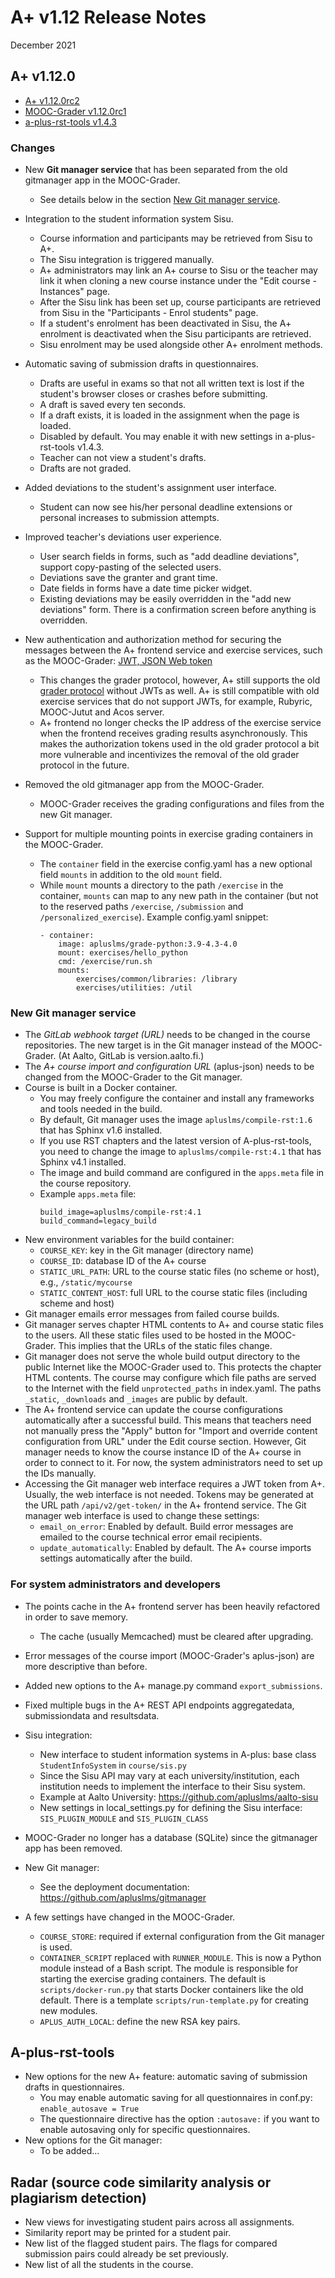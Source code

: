 # A+ v1.12 Release Notes

December 2021

## A+ v1.12.0

* [A+ v1.12.0rc2](https://github.com/apluslms/a-plus/releases/tag/v1.12.0rc2)
* [MOOC-Grader v1.12.0rc1](https://github.com/apluslms/mooc-grader/releases/tag/v1.12.0rc1)
* [a-plus-rst-tools v1.4.3](https://github.com/apluslms/a-plus-rst-tools/releases/tag/v1.4.3)


### Changes

* New **Git manager service** that has been separated from the old gitmanager app in the MOOC-Grader.
  - See details below in the section [New Git manager service](#new-git-manager-service).

* Integration to the student information system Sisu.
  - Course information and participants may be retrieved from Sisu to A+.
  - The Sisu integration is triggered manually.
  - A+ administrators may link an A+ course to Sisu or
    the teacher may link it when cloning a new course instance under the "Edit course - Instances" page.
  - After the Sisu link has been set up,
    course participants are retrieved from Sisu in the "Participants - Enrol students" page.
  - If a student's enrolment has been deactivated in Sisu,
    the A+ enrolment is deactivated when the Sisu participants are retrieved.
  - Sisu enrolment may be used alongside other A+ enrolment methods.

* Automatic saving of submission drafts in questionnaires.
  - Drafts are useful in exams so that not all written text is lost
    if the student's browser closes or crashes before submitting.
  - A draft is saved every ten seconds.
  - If a draft exists, it is loaded in the assignment when the page is loaded.
  - Disabled by default. You may enable it with new settings in a-plus-rst-tools v1.4.3.
  - Teacher can not view a student's drafts.
  - Drafts are not graded.

* Added deviations to the student's assignment user interface.
  - Student can now see his/her personal deadline extensions or personal increases to submission attempts.

* Improved teacher's deviations user experience.
  - User search fields in forms, such as "add deadline deviations", support copy-pasting of the selected users.
  - Deviations save the granter and grant time.
  - Date fields in forms have a date time picker widget.
  - Existing deviations may be easily overridden in the "add new deviations" form.
    There is a confirmation screen before anything is overridden.

* New authentication and authorization method for securing the messages
  between the A+ frontend service and exercise services, such as the MOOC-Grader:
  [JWT, JSON Web token](https://jwt.io/)
  - This changes the grader protocol, however,
    A+ still supports the old
    [grader protocol](https://github.com/apluslms/a-plus/blob/master/doc/GRADERS.md)
    without JWTs as well.
    A+ is still compatible with old exercise services that do not support JWTs,
    for example, Rubyric, MOOC-Jutut and Acos server.
  - A+ frontend no longer checks the IP address of the exercise service
    when the frontend receives grading results asynchronously.
    This makes the authorization tokens used in the old grader protocol a bit more vulnerable
    and incentivizes the removal of the old grader protocol in the future.

* Removed the old gitmanager app from the MOOC-Grader.
  - MOOC-Grader receives the grading configurations and files from the new Git manager.

* Support for multiple mounting points in exercise grading containers in the MOOC-Grader.
  - The `container` field in the exercise config.yaml has a new optional field `mounts`
    in addition to the old `mount` field.
  - While `mount` mounts a directory to the path `/exercise` in the container,
    `mounts` can map to any new path in the container
    (but not to the reserved paths `/exercise`, `/submission` and `/personalized_exercise`).
    Example config.yaml snippet:
    ```
    - container:
        image: apluslms/grade-python:3.9-4.3-4.0
        mount: exercises/hello_python
        cmd: /exercise/run.sh
        mounts:
            exercises/common/libraries: /library
            exercises/utilities: /util
    ```


### New Git manager service

- The *GitLab webhook target (URL)* needs to be changed in the course repositories.
  The new target is in the Git manager instead of the MOOC-Grader.
  (At Aalto, GitLab is version.aalto.fi.)
- The *A+ course import and configuration URL* (aplus-json) needs to be changed from the MOOC-Grader to the Git manager.
- Course is built in a Docker container.
  + You may freely configure the container and install any frameworks and tools needed in the build.
  + By default, Git manager uses the image `apluslms/compile-rst:1.6` that has Sphinx v1.6 installed.
  + If you use RST chapters and the latest version of A-plus-rst-tools,
    you need to change the image to `apluslms/compile-rst:4.1` that has Sphinx v4.1 installed.
  + The image and build command are configured in the `apps.meta` file in the course repository.
  + Example `apps.meta` file:
    ```
    build_image=apluslms/compile-rst:4.1
    build_command=legacy_build
    ```
- New environment variables for the build container:
  + `COURSE_KEY`: key in the Git manager (directory name)
  + `COURSE_ID`: database ID of the A+ course
  + `STATIC_URL_PATH`: URL to the course static files (no scheme or host), e.g., `/static/mycourse`
  + `STATIC_CONTENT_HOST`: full URL to the course static files (including scheme and host)
- Git manager emails error messages from failed course builds.
- Git manager serves chapter HTML contents to A+ and course static files to the users.
  All these static files used to be hosted in the MOOC-Grader.
  This implies that the URLs of the static files change.
- Git manager does not serve the whole build output directory to the public Internet like the MOOC-Grader used to.
  This protects the chapter HTML contents.
  The course may configure which file paths are served to the Internet
  with the field `unprotected_paths` in index.yaml.
  The paths `_static`, `_downloads` and `_images` are public by default.
- The A+ frontend service can update the course configurations automatically after a successful build.
  This means that teachers need not manually press the "Apply" button for
  "Import and override content configuration from URL" under the Edit course section.
  However, Git manager needs to know the course instance ID of the A+ course in order to connect to it.
  For now, the system administrators need to set up the IDs manually.
- Accessing the Git manager web interface requires a JWT token from A+.
  Usually, the web interface is not needed.
  Tokens may be generated at the URL path `/api/v2/get-token/` in the A+ frontend service.
  The Git manager web interface is used to change these settings:
  + `email_on_error`: Enabled by default. Build error messages are emailed to the course technical error email recipients.
  + `update_automatically`: Enabled by default. The A+ course imports settings automatically after the build.


### For system administrators and developers

* The points cache in the A+ frontend server has been heavily refactored in order to save memory.
  - The cache (usually Memcached) must be cleared after upgrading.

* Error messages of the course import (MOOC-Grader's aplus-json) are more descriptive than before.
* Added new options to the A+ manage.py command `export_submissions`.
* Fixed multiple bugs in the A+ REST API endpoints aggregatedata, submissiondata and resultsdata.

* Sisu integration:
  - New interface to student information systems in A-plus: base class `StudentInfoSystem` in `course/sis.py`
  - Since the Sisu API may vary at each university/institution,
    each institution needs to implement the interface to their Sisu system.
  - Example at Aalto University: https://github.com/apluslms/aalto-sisu
  - New settings in local_settings.py for defining the Sisu interface: `SIS_PLUGIN_MODULE` and `SIS_PLUGIN_CLASS`

* MOOC-Grader no longer has a database (SQLite) since the gitmanager app has been removed.
* New Git manager:
  - See the deployment documentation:
    https://github.com/apluslms/gitmanager

* A few settings have changed in the MOOC-Grader.
  - `COURSE_STORE`: required if external configuration from the Git manager is used.
  - `CONTAINER_SCRIPT` replaced with `RUNNER_MODULE`.
    This is now a Python module instead of a Bash script.
    The module is responsible for starting the exercise grading containers.
    The default is `scripts/docker-run.py` that starts Docker containers like the old default.
    There is a template `scripts/run-template.py` for creating new modules.
  - `APLUS_AUTH_LOCAL`: define the new RSA key pairs.


## A-plus-rst-tools

* New options for the new A+ feature: automatic saving of submission drafts in questionnaires.
  - You may enable automatic saving for all questionnaires in conf.py: `enable_autosave = True`
  - The questionnaire directive has the option `:autosave:`
    if you want to enable autosaving only for specific questionnaires.
* New options for the Git manager:
  - To be added...


## Radar (source code similarity analysis or plagiarism detection)

* New views for investigating student pairs across all assignments.
* Similarity report may be printed for a student pair.
* New list of the flagged student pairs.
  The flags for compared submission pairs could already be set previously.
* New list of all the students in the course.

